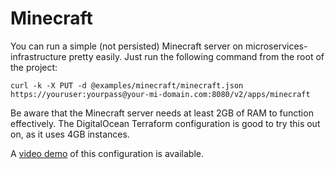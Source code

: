 # Minecraft

You can run a simple (not persisted) Minecraft server on
microservices-infrastructure pretty easily. Just run the following command from
the root of the project:

```
curl -k -X PUT -d @examples/minecraft/minecraft.json https://youruser:yourpass@your-mi-domain.com:8080/v2/apps/minecraft
```

Be aware that the Minecraft server needs at least 2GB of RAM to function
effectively. The DigitalOcean Terraform configuration is good to try this out
on, as it uses 4GB instances.

A [video demo](https://asteris.wistia.com/medias/nd77k59sk6) of this
configuration is available.
